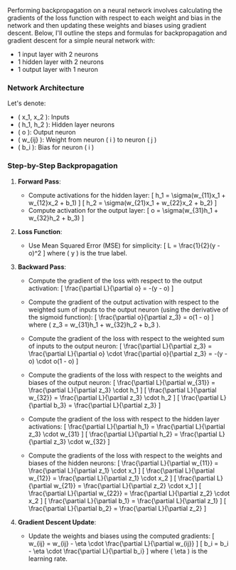 Performing backpropagation on a neural network involves calculating the gradients of the loss function with respect to each weight and bias in the network and then updating these weights and biases using gradient descent. Below, I'll outline the steps and formulas for backpropagation and gradient descent for a simple neural network with:

- 1 input layer with 2 neurons
- 1 hidden layer with 2 neurons
- 1 output layer with 1 neuron

### Network Architecture
Let's denote:
- \( x_1, x_2 \): Inputs
- \( h_1, h_2 \): Hidden layer neurons
- \( o \): Output neuron
- \( w_{ij} \): Weight from neuron \( i \) to neuron \( j \)
- \( b_i \): Bias for neuron \( i \)

### Step-by-Step Backpropagation

1. **Forward Pass**:
   - Compute activations for the hidden layer:
     \[
     h_1 = \sigma(w_{11}x_1 + w_{12}x_2 + b_1)
     \]
     \[
     h_2 = \sigma(w_{21}x_1 + w_{22}x_2 + b_2)
     \]
   - Compute activation for the output layer:
     \[
     o = \sigma(w_{31}h_1 + w_{32}h_2 + b_3)
     \]

2. **Loss Function**:
   - Use Mean Squared Error (MSE) for simplicity:
     \[
     L = \frac{1}{2}(y - o)^2
     \]
   where \( y \) is the true label.

3. **Backward Pass**:

   - Compute the gradient of the loss with respect to the output activation:
     \[
     \frac{\partial L}{\partial o} = -(y - o)
     \]

   - Compute the gradient of the output activation with respect to the weighted sum of inputs to the output neuron (using the derivative of the sigmoid function):
     \[
     \frac{\partial o}{\partial z_3} = o(1 - o)
     \]
     where \( z_3 = w_{31}h_1 + w_{32}h_2 + b_3 \).

   - Compute the gradient of the loss with respect to the weighted sum of inputs to the output neuron:
     \[
     \frac{\partial L}{\partial z_3} = \frac{\partial L}{\partial o} \cdot \frac{\partial o}{\partial z_3} = -(y - o) \cdot o(1 - o)
     \]

   - Compute the gradients of the loss with respect to the weights and biases of the output neuron:
     \[
     \frac{\partial L}{\partial w_{31}} = \frac{\partial L}{\partial z_3} \cdot h_1
     \]
     \[
     \frac{\partial L}{\partial w_{32}} = \frac{\partial L}{\partial z_3} \cdot h_2
     \]
     \[
     \frac{\partial L}{\partial b_3} = \frac{\partial L}{\partial z_3}
     \]

   - Compute the gradient of the loss with respect to the hidden layer activations:
     \[
     \frac{\partial L}{\partial h_1} = \frac{\partial L}{\partial z_3} \cdot w_{31}
     \]
     \[
     \frac{\partial L}{\partial h_2} = \frac{\partial L}{\partial z_3} \cdot w_{32}
     \]

   - Compute the gradients of the loss with respect to the weights and biases of the hidden neurons:
     \[
     \frac{\partial L}{\partial w_{11}} = \frac{\partial L}{\partial z_1} \cdot x_1
     \]
     \[
     \frac{\partial L}{\partial w_{12}} = \frac{\partial L}{\partial z_1} \cdot x_2
     \]
     \[
     \frac{\partial L}{\partial w_{21}} = \frac{\partial L}{\partial z_2} \cdot x_1
     \]
     \[
     \frac{\partial L}{\partial w_{22}} = \frac{\partial L}{\partial z_2} \cdot x_2
     \]
     \[
     \frac{\partial L}{\partial b_1} = \frac{\partial L}{\partial z_1}
     \]
     \[
     \frac{\partial L}{\partial b_2} = \frac{\partial L}{\partial z_2}
     \]

4. **Gradient Descent Update**:
   - Update the weights and biases using the computed gradients:
     \[
     w_{ij} = w_{ij} - \eta \cdot \frac{\partial L}{\partial w_{ij}}
     \]
     \[
     b_i = b_i - \eta \cdot \frac{\partial L}{\partial b_i}
     \]
     where \( \eta \) is the learning rate.

